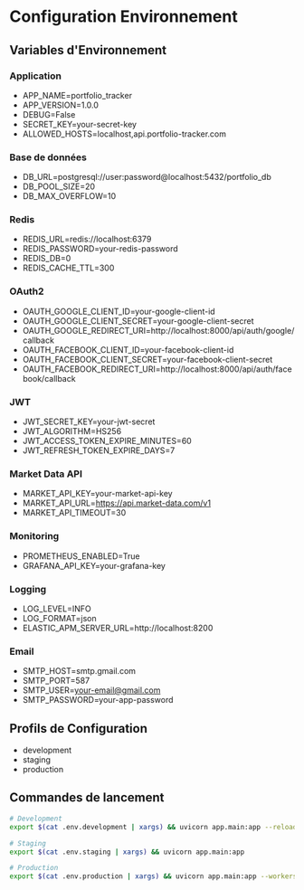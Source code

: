 # Configuration Environnement

## Variables d'Environnement

### Application
- APP_NAME=portfolio_tracker
- APP_VERSION=1.0.0
- DEBUG=False
- SECRET_KEY=your-secret-key
- ALLOWED_HOSTS=localhost,api.portfolio-tracker.com

### Base de données
- DB_URL=postgresql://user:password@localhost:5432/portfolio_db
- DB_POOL_SIZE=20
- DB_MAX_OVERFLOW=10

### Redis
- REDIS_URL=redis://localhost:6379
- REDIS_PASSWORD=your-redis-password
- REDIS_DB=0
- REDIS_CACHE_TTL=300

### OAuth2
- OAUTH_GOOGLE_CLIENT_ID=your-google-client-id
- OAUTH_GOOGLE_CLIENT_SECRET=your-google-client-secret
- OAUTH_GOOGLE_REDIRECT_URI=http://localhost:8000/api/auth/google/callback
- OAUTH_FACEBOOK_CLIENT_ID=your-facebook-client-id
- OAUTH_FACEBOOK_CLIENT_SECRET=your-facebook-client-secret
- OAUTH_FACEBOOK_REDIRECT_URI=http://localhost:8000/api/auth/facebook/callback

### JWT
- JWT_SECRET_KEY=your-jwt-secret
- JWT_ALGORITHM=HS256
- JWT_ACCESS_TOKEN_EXPIRE_MINUTES=60
- JWT_REFRESH_TOKEN_EXPIRE_DAYS=7

### Market Data API
- MARKET_API_KEY=your-market-api-key
- MARKET_API_URL=https://api.market-data.com/v1
- MARKET_API_TIMEOUT=30

### Monitoring
- PROMETHEUS_ENABLED=True
- GRAFANA_API_KEY=your-grafana-key

### Logging
- LOG_LEVEL=INFO
- LOG_FORMAT=json
- ELASTIC_APM_SERVER_URL=http://localhost:8200

### Email
- SMTP_HOST=smtp.gmail.com
- SMTP_PORT=587
- SMTP_USER=your-email@gmail.com
- SMTP_PASSWORD=your-app-password

## Profils de Configuration
- development
- staging
- production

## Commandes de lancement
```bash
# Development
export $(cat .env.development | xargs) && uvicorn app.main:app --reload

# Staging
export $(cat .env.staging | xargs) && uvicorn app.main:app

# Production
export $(cat .env.production | xargs) && uvicorn app.main:app --workers 4 